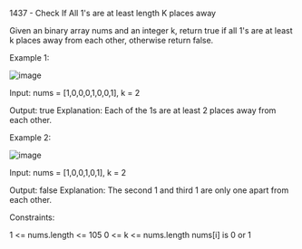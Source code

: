 1437 - Check If All 1's are at least length K places away

Given an binary array nums and an integer k, return true if all 1's are at least k places away from each other, otherwise return false.


Example 1:

![image](https://user-images.githubusercontent.com/48937488/205442916-e567bf23-acc5-4a3b-88c9-7cd090021a4a.png)


Input: nums = [1,0,0,0,1,0,0,1], k = 2

Output: true
Explanation: Each of the 1s are at least 2 places away from each other.

Example 2:

![image](https://user-images.githubusercontent.com/48937488/205442920-0862baf6-a3fd-4b09-a530-792a14263b62.png)


Input: nums = [1,0,0,1,0,1], k = 2

Output: false
Explanation: The second 1 and third 1 are only one apart from each other.
 

Constraints:

1 <= nums.length <= 105
0 <= k <= nums.length
nums[i] is 0 or 1
